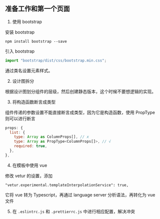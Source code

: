 ## 准备工作和第一个页面

1. 使用 bootstrap

安装 bootstrap

```
npm install bootstrap --save
```

引入 bootstrap

```js
import "bootstrap/dist/css/bootstrap.min.css";
```

通过类名设置元素样式。

2. 设计图拆分

根据设计图划分组件的层级，然后创建静态版本，这个时候不要想逻辑的实现。

3. 将构造函数断言成类型

组件传递的参数设置不能直接断言成类型，因为它是构造函数，使用 PropType 则可以进行断言

```js
props: {
  list: {
    type: Array as ColumnProps[], // x
    type: Array as PropType<ColumnProps[]>, // √
    required: true,
  },
},
```

4. 在模板中使用 vue

修改 vetur 的设置，添加

```
"vetur.experimental.templateInterpolationService": true, 
```

它将 vue 转为 Typescript，再通过 language server 分析语法，再转化为 vue 文件

5. 在 `.eslintrc.js` 和 `.prettierrc.js` 中进行相应配置，解决冲突